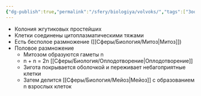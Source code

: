 ```yaml
---
{"dg-publish":true,"permalink":"/sfery/biologiya/volvoks/","tags":["Зоология"]}
---
```


- Колония жгутиковых простейших
- Клетки соединены цитоплазматическими тяжами
- Есть бесполое размножение ([[Сферы/Биология/Митоз\|Митоз]])
- Половое размножение
	- Митозом образуются гаметы n
	- n + n = 2n [[Сферы/Биология/Оплодотворение\|Оплодотворение]]
	- Зигота покрывается оболочкой и переживает небагоприятные клетки
	- Затем делится [[Сферы/Биология/Мейоз\|Мейоз]] с образованием n взрослых клеток